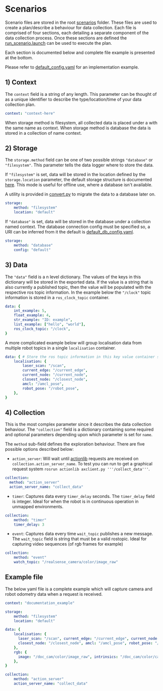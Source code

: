 # Scenarios

Scenario files are stored in the root [scenarios](../scenarios) folder. 
These files are used to create a plan/describe a behaviour for data collection.
Each file is comprised of four sections, each detailing a separate component of the data collection process.
Once these sections are defined the [run_scenario.launch](../launch/run_scenario.launch) can be used to execute the plan.

Each section is documented below and complete file example is presented at the bottom.

Please refer to [default_config.yaml](../scenarios/default_config.yaml) for an implementation example.

## 1) Context

The `context` field is a string of any length.
This parameter can be thought of as a unique identifier to describe the type/location/time of your data collection plan.
 
```yaml
context: "context-here"
```

When storage method is filesystem, all collected data is placed under a with the same name as context. 
When storage method is database the data is stored in a collection of name context.

## 2) Storage

The `storage.method` field can be one of two possible strings `"database"` or `"filesystem"`.
This parameter tells the data logger where to store the data. 

If `"filesystem"` is set, data will be stored in the location defined by the `storage.location` parameter, 
the default storage structure is documented [here](../stored_topics/readme.md). This mode is useful for offline use, 
where a database isn't available. 

A utility is provided in [convert.py](../scripts/convert.py) to migrate the data to a database later on.

```yaml
storage: 
    method: "filesystem"
    location: "default"
```

If `"database"` is set, data will be stored in the database under a collection named context. 
The database connection config must be specified so, a URI can be inferred from it the default is 
[default_db_config.yaml](../config/default_db_config.yaml).
 
```yaml
storage: 
    method: "database"
    config: "default" 
```

## 3) Data

The `"data"` field is a n level dictionary. The values of the keys in this dictionary will be stored 
in the exported data. If the value is a string that is also currently a published topic, then the value will be populated with
the respective ros topic information.
In the example below the `"/clock"` topic information is stored in a `ros_clock_topic` container.

```yaml
data: {
    int_example: 5,
    float_example: 4,
    str_example: "ID: example",
    list_example: ["hello", "world"],
    ros_clock_topic: "/clock",
}
```

A more complicated example below will group localisation data from multiple robot topics in a single `localisation` container.

```yaml
data: { # Store the ros topic information in this key value container structure
    localisation: {
        laser_scan: "/scan",
        current_edge: "/current_edge",
        current_node: "/current_node",
        closest_node: "/closest_node",
        amcl: "/amcl_pose",
        robot_pose: "/robot_pose",
    },
}
```

## 4) Collection

This is the most complex parameter since it describes the data collection behaviour. The `"collection"` field is 
a dictionary containing some required and optional parameters depending upon which parameter is set for `name`. 

The `method` sub-field defines the exploration behaviour. 
There are five possible options described below: 

 - `action_server`: Will wait until [actionlib](http://wiki.ros.org/actionlib/Tutorials) requests are received on 
 `collection.action_server_name`. To test you can run to get a graphical request system `rosrun actionlib axclient.py '''/collect_data'''`. 
```yaml
collection:
  method: "action_server"
  action_server_name: "collect_data"
```
 - `timer`: Captures data every `timer_delay` seconds. The `timer_delay` field is integer. 
 Ideal for when the robot is in continuous operation in unmapped environments.
```yaml
collection:
    method: "timer"
    timer_delay: 3
```
 - `event`: Captures data every time `wait_topic` publishes a new message. The `wait_topic` field is string that must 
 be a valid rostopic. 
 Ideal for capturing video sequences (of rgb frames for example)
```yaml
collection:
    method: "event" 
    watch_topic: "/realsense_camera/color/image_raw"
```

## Example file 

The below yaml file is a complete example which will capture camera and robot odometry data when a request is received.

```yaml
context: "documentation_example"

storage: 
    method: "filesystem"
    location: "default"

data: {
    localisation: {
      laser_scan: "/scan", current_edge: "/current_edge", current_node: "/current_node",
      closest_node: "/closest_node", amcl: "/amcl_pose", robot_pose: "/robot_pose"
    },
    rgb: {
      image: "/doc_cam/color/image_raw", intrinsics: "/doc_cam/color/camera_info"
    },
}

collection:
    method: "action_server"
    action_server_name: "collect_data"
```
